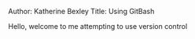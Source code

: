 Author: Katherine Bexley
Title: Using GitBash

Hello, welcome to me attempting to use version control